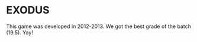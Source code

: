 EXODUS
=======

This game was developed in 2012-2013. We got the best grade of the batch
(19.5). Yay!

